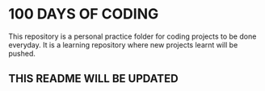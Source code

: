 <h1>100 DAYS OF CODING</h1>

This repository is a personal practice folder for coding projects to be done everyday.
It is a learning repository where new projects learnt will be pushed.

<h2>THIS README WILL BE UPDATED</h2>
